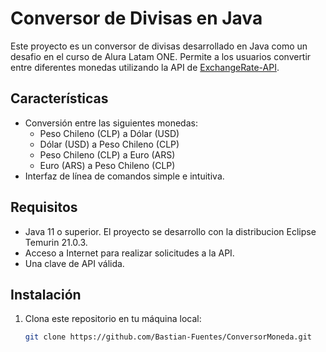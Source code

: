 # Conversor de Divisas en Java

Este proyecto es un conversor de divisas desarrollado en Java como un desafio en el curso de Alura Latam ONE. Permite a los usuarios convertir entre diferentes monedas utilizando la API de [ExchangeRate-API](https://www.exchangerate-api.com).

## Características

- Conversión entre las siguientes monedas:
  - Peso Chileno (CLP) a Dólar (USD)
  - Dólar (USD) a Peso Chileno (CLP)
  - Peso Chileno (CLP) a Euro (ARS)
  - Euro (ARS) a Peso Chileno (CLP)
- Interfaz de línea de comandos simple e intuitiva.

## Requisitos

- Java 11 o superior. El proyecto se desarrollo con la distribucion Eclipse Temurin 21.0.3.
- Acceso a Internet para realizar solicitudes a la API.
- Una clave de API válida.

## Instalación

1. Clona este repositorio en tu máquina local:

   ```bash
   git clone https://github.com/Bastian-Fuentes/ConversorMoneda.git
   
